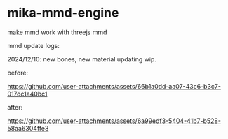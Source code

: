 # mika-mmd-engine
make mmd work with threejs mmd

mmd update logs:

2024/12/10: new bones, new material updating wip.

before:


https://github.com/user-attachments/assets/66b1a0dd-aa07-43c6-b3c7-017dc1a40bc1




after:



https://github.com/user-attachments/assets/6a99edf3-5404-41b7-b528-58aa6304ffe3

